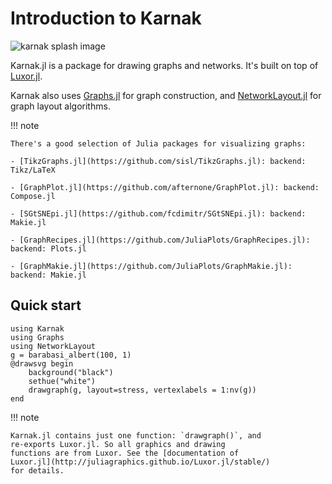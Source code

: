 # Introduction to Karnak

![karnak splash image](assets/figures/karnak-social-media-preview.png)

Karnak.jl is a package for drawing graphs and networks. It's built on top of [Luxor.jl](https://github.com/JuliaGraphics/Luxor.jl).

Karnak also uses [Graphs.jl](https://github.com/JuliaGraphs/Graphs.jl) for graph construction, and [NetworkLayout.jl](https://juliagraphs.org/NetworkLayout.jl/) for graph layout algorithms.

!!! note

    There's a good selection of Julia packages for visualizing graphs:

    - [TikzGraphs.jl](https://github.com/sisl/TikzGraphs.jl): backend: Tikz/LaTeX

    - [GraphPlot.jl](https://github.com/afternone/GraphPlot.jl): backend: Compose.jl

    - [SGtSNEpi.jl](https://github.com/fcdimitr/SGtSNEpi.jl): backend: Makie.jl

    - [GraphRecipes.jl](https://github.com/JuliaPlots/GraphRecipes.jl): backend: Plots.jl

    - [GraphMakie.jl](https://github.com/JuliaPlots/GraphMakie.jl): backend: Makie.jl

## Quick start

```@example
using Karnak
using Graphs
using NetworkLayout
g = barabasi_albert(100, 1)
@drawsvg begin
    background("black")
    sethue("white")
    drawgraph(g, layout=stress, vertexlabels = 1:nv(g))
end
```

!!! note

    Karnak.jl contains just one function: `drawgraph()`, and
    re-exports Luxor.jl. So all graphics and drawing
    functions are from Luxor. See the [documentation of
    Luxor.jl](http://juliagraphics.github.io/Luxor.jl/stable/)
    for details.
